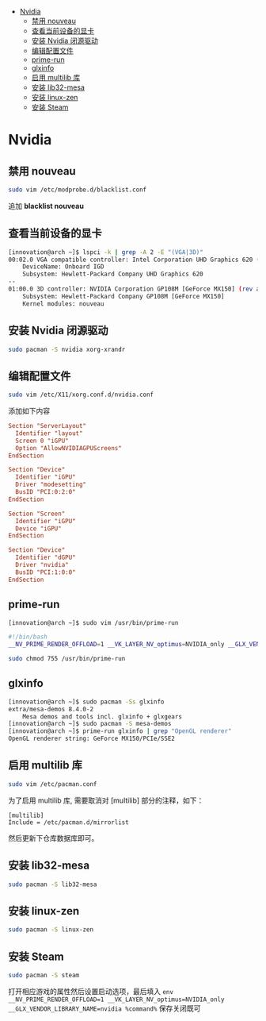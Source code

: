 - [Nvidia](#nvidia)
  - [禁用 nouveau](#%e7%a6%81%e7%94%a8-nouveau)
  - [查看当前设备的显卡](#%e6%9f%a5%e7%9c%8b%e5%bd%93%e5%89%8d%e8%ae%be%e5%a4%87%e7%9a%84%e6%98%be%e5%8d%a1)
  - [安装 Nvidia 闭源驱动](#%e5%ae%89%e8%a3%85-nvidia-%e9%97%ad%e6%ba%90%e9%a9%b1%e5%8a%a8)
  - [编辑配置文件](#%e7%bc%96%e8%be%91%e9%85%8d%e7%bd%ae%e6%96%87%e4%bb%b6)
  - [prime-run](#prime-run)
  - [glxinfo](#glxinfo)
  - [启用 multilib 库](#%e5%90%af%e7%94%a8-multilib-%e5%ba%93)
  - [安装 lib32-mesa](#%e5%ae%89%e8%a3%85-lib32-mesa)
  - [安装 linux-zen](#%e5%ae%89%e8%a3%85-linux-zen)
  - [安装 Steam](#%e5%ae%89%e8%a3%85-steam)

# Nvidia

## 禁用 nouveau

```bash
sudo vim /etc/modprobe.d/blacklist.conf
```

追加 **blacklist nouveau**

## 查看当前设备的显卡

```bash
[innovation@arch ~]$ lspci -k | grep -A 2 -E "(VGA|3D)"
00:02.0 VGA compatible controller: Intel Corporation UHD Graphics 620 (rev 07)
	DeviceName: Onboard IGD
	Subsystem: Hewlett-Packard Company UHD Graphics 620
--
01:00.0 3D controller: NVIDIA Corporation GP108M [GeForce MX150] (rev a1)
	Subsystem: Hewlett-Packard Company GP108M [GeForce MX150]
	Kernel modules: nouveau
```

## 安装 Nvidia 闭源驱动

```bash
sudo pacman -S nvidia xorg-xrandr
```

## 编辑配置文件

```bash
sudo vim /etc/X11/xorg.conf.d/nvidia.conf
```

添加如下内容

```conf
Section "ServerLayout"
  Identifier "layout"
  Screen 0 "iGPU"
  Option "AllowNVIDIAGPUScreens"
EndSection

Section "Device"
  Identifier "iGPU"
  Driver "modesetting"
  BusID "PCI:0:2:0"
EndSection

Section "Screen"
  Identifier "iGPU"
  Device "iGPU"
EndSection

Section "Device"
  Identifier "dGPU"
  Driver "nvidia"
  BusID "PCI:1:0:0"
EndSection
```

## prime-run

```bash
[innovation@arch ~]$ sudo vim /usr/bin/prime-run
```

```bash
#!/bin/bash
__NV_PRIME_RENDER_OFFLOAD=1 __VK_LAYER_NV_optimus=NVIDIA_only __GLX_VENDOR_LIBRARY_NAME=nvidia "$@"
```

```bash
sudo chmod 755 /usr/bin/prime-run
```

## glxinfo

```bash
[innovation@arch ~]$ sudo pacman -Ss glxinfo
extra/mesa-demos 8.4.0-2
    Mesa demos and tools incl. glxinfo + glxgears
[innovation@arch ~]$ sudo pacman -S mesa-demos
[innovation@arch ~]$ prime-run glxinfo | grep "OpenGL renderer"
OpenGL renderer string: GeForce MX150/PCIe/SSE2
```

## 启用 multilib 库

```bash
sudo vim /etc/pacman.conf
```

为了启用 multilib 库, 需要取消对 [multilib] 部分的注释，如下：

```plain
[multilib]
Include = /etc/pacman.d/mirrorlist
```

然后更新下仓库数据库即可。

## 安装 lib32-mesa

```bash
sudo pacman -S lib32-mesa
```

## 安装 linux-zen

```bash
sudo pacman -S linux-zen
```

## 安装 Steam

```bash
sudo pacman -S steam
```

打开相应游戏的属性然后设置启动选项，最后填入 `env __NV_PRIME_RENDER_OFFLOAD=1 __VK_LAYER_NV_optimus=NVIDIA_only __GLX_VENDOR_LIBRARY_NAME=nvidia %command%` 保存关闭既可